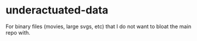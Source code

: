 # underactuated-data
For binary files (movies, large svgs, etc) that I do not want to bloat the main repo with.
